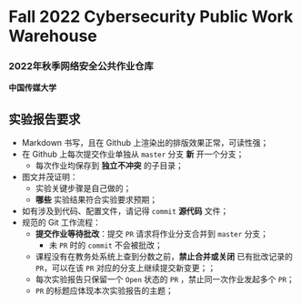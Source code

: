 # Fall 2022 Cybersecurity Public Work Warehouse

### 2022年秋季网络安全公共作业仓库

**中国传媒大学**

## 实验报告要求

* Markdown 书写，且在 Github 上渲染出的排版效果正常，可读性强；
* 在 Github 上每次提交作业单独从 `master` 分支 **新** 开一个分支；
    * 每次作业均保存到 **独立不冲突** 的子目录；
* 图文并茂证明：
    * 实验关键步骤是自己做的；
    * **哪些** 实验结果符合实验要求预期；
* 如有涉及到代码、配置文件，请记得 `commit` **源代码** 文件；
* 规范的 Git 工作流程：
    * **提交作业等待批改**：提交 `PR` 请求将作业分支合并到 `master` 分支；
        * 未 `PR` 时的 `commit` 不会被批改；
    * 课程没有在教务处系统上查到分数之前，**禁止合并或关闭** 已有批改记录的 `PR`，可以在该 `PR` 对应的分支上继续提交新变更；；
    * 每次实验报告只保留一个 `Open` 状态的 `PR` ，禁止同一次作业发起多个 `PR`；
    * `PR` 的标题应体现本次实验报告的主题；
